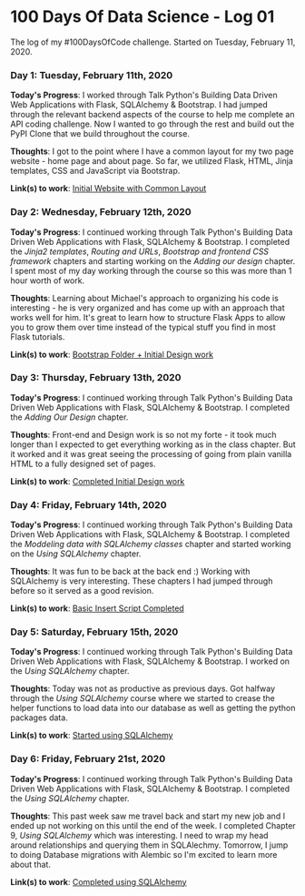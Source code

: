 # 100 Days Of Data Science - Log 01

The log of my #100DaysOfCode challenge. Started on Tuesday, February 11, 2020.

### Day 1: Tuesday, February 11th, 2020

**Today's Progress**: I worked through Talk Python's Building Data Driven Web Applications with Flask, SQLAlchemy & Bootstrap. I had jumped through the relevant backend aspects of the course to help me complete an API coding challenge. Now I wanted to go through the rest and build out the PyPI Clone that we build throughout the course.

**Thoughts**: I got to the point where I have a common layout for my two page website - home page and about page. So far, we utilized Flask, HTML, Jinja templates, CSS and JavaScript via Bootstrap.

**Link(s) to work**: [Initial Website with Common Layout](https://github.com/johannesgiorgis/talkpython/tree/21be4881090575df20168e649068b741c4297357/data-driven-web-apps-with-flask/pypi_org)


### Day 2: Wednesday, February 12th, 2020

**Today's Progress**: I continued working through Talk Python's Building Data Driven Web Applications with Flask, SQLAlchemy & Bootstrap. I completed the _Jinja2 templates_, _Routing and URLs_, _Bootstrap and frontend CSS framework_ chapters and starting working on the _Adding our design_ chapter. I spent most of my day working through the course so this was more than 1 hour worth of work.

**Thoughts**: Learning about Michael's approach to organizing his code is interesting - he is very organized and has come up with an approach that works well for him. It's great to learn how to structure Flask Apps to allow you to grow them over time instead of the typical stuff you find in most Flask tutorials.

**Link(s) to work**: [Bootstrap Folder + Initial Design work](https://github.com/johannesgiorgis/talkpython/tree/56c8015db716e4b419bb4930881e3ddca9aec29c/data-driven-web-apps-with-flask)


### Day 3: Thursday, February 13th, 2020

**Today's Progress**: I continued working through Talk Python's Building Data Driven Web Applications with Flask, SQLAlchemy & Bootstrap. I completed the _Adding Our Design_ chapter.

**Thoughts**: Front-end and Design work is so not my forte - it took much longer than I expected to get everything working as in the class chapter. But it worked and it was great seeing the processing of going from plain vanilla HTML to a fully designed set of pages.

**Link(s) to work**: [Completed Initial Design work](https://github.com/johannesgiorgis/talkpython/tree/973d6760a8860d2a0509ca14d5a9e462c52969c9/data-driven-web-apps-with-flask/pypi_org)


### Day 4: Friday, February 14th, 2020

**Today's Progress**: I continued working through Talk Python's Building Data Driven Web Applications with Flask, SQLAlchemy & Bootstrap. I completed the _Moddeling data with SQLAlchemy classes_ chapter and started working on the _Using SQLAlchemy_ chapter.

**Thoughts**: It was fun to be back at the back end :) Working with SQLAlchemy is very interesting. These chapters I had jumped through before so it served as a good revision.

**Link(s) to work**: [Basic Insert Script Completed](https://github.com/johannesgiorgis/talkpython/tree/ca02f26ec0e72f52fa5611cc2318983b767b09be/data-driven-web-apps-with-flask/pypi_org)


### Day 5: Saturday, February 15th, 2020

**Today's Progress**: I continued working through Talk Python's Building Data Driven Web Applications with Flask, SQLAlchemy & Bootstrap. I worked on the _Using SQLAlchemy_ chapter.

**Thoughts**: Today was not as productive as previous days. Got halfway through the _Using SQLAlchemy_ course where we started to crease the helper functions to load data into our database as well as getting the python packages data.

**Link(s) to work**: [Started using SQLAlchemy](https://github.com/johannesgiorgis/talkpython/tree/2ebe52c3ba05b93f95ca5d4738fb4ff1175a9096/data-driven-web-apps-with-flask)


### Day 6: Friday, February 21st, 2020

**Today's Progress**: I continued working through Talk Python's Building Data Driven Web Applications with Flask, SQLAlchemy & Bootstrap. I completed the _Using SQLAlchemy_ chapter.

**Thoughts**: This past week saw me travel back and start my new job and I ended up not working on this until the end of the week. I completed Chapter 9, _Using SQLAlchemy_ which was interesting. I need to wrap my head around relationships and querying them in SQLAlechmy. Tomorrow, I jump to doing Database migrations with Alembic so I'm excited to learn more about that.

**Link(s) to work**: [Completed using SQLAlchemy](https://github.com/johannesgiorgis/talkpython/tree/5477e33ad2686520a5d307ebc4a9b1feed3167c0/data-driven-web-apps-with-flask)